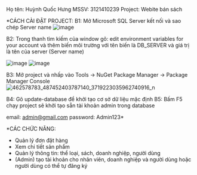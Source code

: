 Họ tên: Huỳnh Quốc Hưng 
MSSV: 3121410239 
Project: Webite bán sách 

*CÁCH CÀI ĐẶT PROJECT:
B1: Mở Microsoft SQL Server kết nối và sao chép Server name
![image](https://github.com/user-attachments/assets/ee5b6775-2628-466d-929e-6c4f6e58ebf5)

B2: Trong thanh tìm kiếm của window gõ: edit environment variables for your account và thêm biến môi trường với tên biến là DB_SERVER và giá trị là tên của server (Server name)

![image](https://github.com/user-attachments/assets/4868416a-a327-4876-8c87-f2170342729a)
![image](https://github.com/user-attachments/assets/ab77c1ab-3d51-4653-9708-df9fea492bc7)

B3: Mở project và nhấp vào Tools -> NuGet Package Manager -> Package Manager Console
![462578783_487452403787140_3719223035962740916_n](https://github.com/user-attachments/assets/b5fba1b4-3b15-449e-bd55-3a1a40cf9afd)

B4: Gõ update-database để khởi tạo cơ sở dữ liệu mặc định
B5: Bấm F5 chạy project sẽ khởi tạo sẵn tài khoản admin trong database

email: admin@gmail.com
password: Admin123*

*CÁC CHỨC NĂNG:
- Quản lý đơn đặt hàng
- Xem chi tiết sản phẩm
- Quản lý thông tin: thể loại, sách, doanh nghiệp, người dùng
- (Admin) tạo tài khoản cho nhân viên, doanh nghiệp và người dùng hoặc người dùng có thể tự đăng ký
